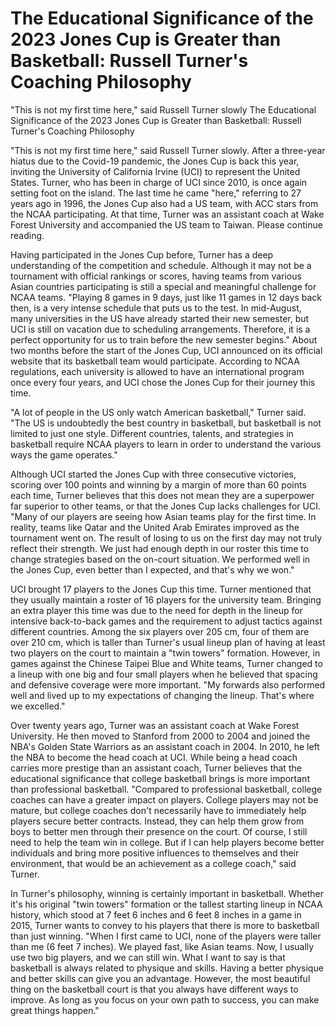 # The Educational Significance of the 2023 Jones Cup is Greater than Basketball: Russell Turner's Coaching Philosophy

"This is not my first time here," said Russell Turner slowly 
  The Educational Significance of the 2023 Jones Cup is Greater than Basketball: Russell Turner's Coaching Philosophy

"This is not my first time here," said Russell Turner slowly. After a three-year hiatus due to the Covid-19 pandemic, the Jones Cup is back this year, inviting the University of California Irvine (UCI) to represent the United States. Turner, who has been in charge of UCI since 2010, is once again setting foot on the island. The last time he came "here," referring to 27 years ago in 1996, the Jones Cup also had a US team, with ACC stars from the NCAA participating. At that time, Turner was an assistant coach at Wake Forest University and accompanied the US team to Taiwan. Please continue reading.

Having participated in the Jones Cup before, Turner has a deep understanding of the competition and schedule. Although it may not be a tournament with official rankings or scores, having teams from various Asian countries participating is still a special and meaningful challenge for NCAA teams. "Playing 8 games in 9 days, just like 11 games in 12 days back then, is a very intense schedule that puts us to the test. In mid-August, many universities in the US have already started their new semester, but UCI is still on vacation due to scheduling arrangements. Therefore, it is a perfect opportunity for us to train before the new semester begins." About two months before the start of the Jones Cup, UCI announced on its official website that its basketball team would participate. According to NCAA regulations, each university is allowed to have an international program once every four years, and UCI chose the Jones Cup for their journey this time.

"A lot of people in the US only watch American basketball," Turner said. "The US is undoubtedly the best country in basketball, but basketball is not limited to just one style. Different countries, talents, and strategies in basketball require NCAA players to learn in order to understand the various ways the game operates."

Although UCI started the Jones Cup with three consecutive victories, scoring over 100 points and winning by a margin of more than 60 points each time, Turner believes that this does not mean they are a superpower far superior to other teams, or that the Jones Cup lacks challenges for UCI. "Many of our players are seeing how Asian teams play for the first time. In reality, teams like Qatar and the United Arab Emirates improved as the tournament went on. The result of losing to us on the first day may not truly reflect their strength. We just had enough depth in our roster this time to change strategies based on the on-court situation. We performed well in the Jones Cup, even better than I expected, and that's why we won."

UCI brought 17 players to the Jones Cup this time. Turner mentioned that they usually maintain a roster of 16 players for the university team. Bringing an extra player this time was due to the need for depth in the lineup for intensive back-to-back games and the requirement to adjust tactics against different countries. Among the six players over 205 cm, four of them are over 210 cm, which is taller than Turner's usual lineup plan of having at least two players on the court to maintain a "twin towers" formation. However, in games against the Chinese Taipei Blue and White teams, Turner changed to a lineup with one big and four small players when he believed that spacing and defensive coverage were more important. "My forwards also performed well and lived up to my expectations of changing the lineup. That's where we excelled."

Over twenty years ago, Turner was an assistant coach at Wake Forest University. He then moved to Stanford from 2000 to 2004 and joined the NBA's Golden State Warriors as an assistant coach in 2004. In 2010, he left the NBA to become the head coach at UCI. While being a head coach carries more prestige than an assistant coach, Turner believes that the educational significance that college basketball brings is more important than professional basketball. "Compared to professional basketball, college coaches can have a greater impact on players. College players may not be mature, but college coaches don't necessarily have to immediately help players secure better contracts. Instead, they can help them grow from boys to better men through their presence on the court. Of course, I still need to help the team win in college. But if I can help players become better individuals and bring more positive influences to themselves and their environment, that would be an achievement as a college coach," said Turner.

In Turner's philosophy, winning is certainly important in basketball. Whether it's his original "twin towers" formation or the tallest starting lineup in NCAA history, which stood at 7 feet 6 inches and 6 feet 8 inches in a game in 2015, Turner wants to convey to his players that there is more to basketball than just winning. "When I first came to UCI, none of the players were taller than me (6 feet 7 inches). We played fast, like Asian teams. Now, I usually use two big players, and we can still win. What I want to say is that basketball is always related to physique and skills. Having a better physique and better skills can give you an advantage. However, the most beautiful thing on the basketball court is that you always have different ways to improve. As long as you focus on your own path to success, you can make great things happen."